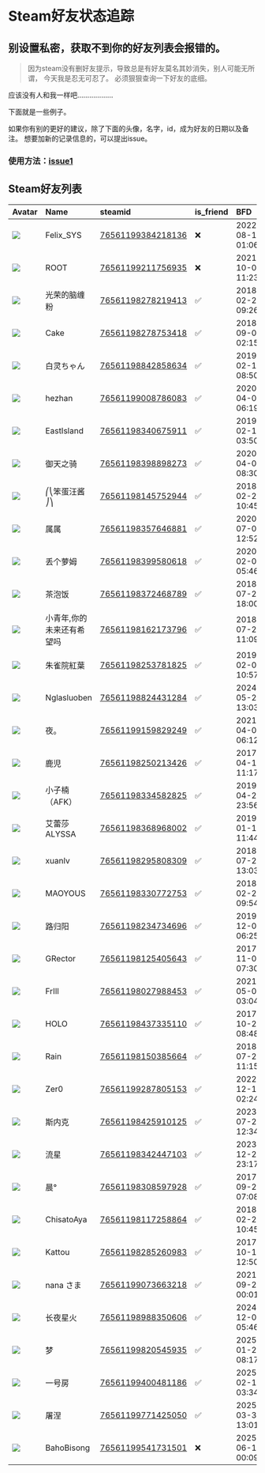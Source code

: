 # Steam好友状态追踪
## 别设置私密，获取不到你的好友列表会报错的。

> 因为steam没有删好友提示，导致总是有好友莫名其妙消失，别人可能无所谓，
> 今天我是忍无可忍了。 必须狠狠查询一下好友的底细。

应该没有人和我一样吧………………

下面就是一些例子。

如果你有别的更好的建议，除了下面的头像，名字，id，成为好友的日期以及备注。 想要加新的记录信息的，可以提出issue。

### 使用方法：[issue1](https://github.com/systemannounce/SteamFriends/issues/1)

## Steam好友列表

| Avatar                                                                            | Name          | steamid                                                                     | is_friend   | BFD                 | Remark   |
|:----------------------------------------------------------------------------------|:--------------|:----------------------------------------------------------------------------|:------------|:--------------------|:---------|
| ![](https://avatars.steamstatic.com/d41abd4be0b3769e1919802da758591a11639b13.jpg) | Felix_SYS     | [76561199384218136](https://steamcommunity.com/profiles/76561199384218136/) | ❌           | 2022-08-14 01:06:38 |          |
| ![](https://avatars.steamstatic.com/ef15d4fa577672454e11c4dc5fbfa9fc71722ede.jpg) | ROOT          | [76561199211756935](https://steamcommunity.com/profiles/76561199211756935/) | ❌           | 2021-10-02 11:23:03 |          |
| ![](https://avatars.steamstatic.com/4213a0f1b61e722d7eb1391b14b36e86703d376c.jpg) | 光荣的脑缠粉        | [76561198278219413](https://steamcommunity.com/profiles/76561198278219413/) | ✅           | 2018-02-20 09:26:50 |          |
| ![](https://avatars.steamstatic.com/0ae81ca7c6209a3391ea86d2da7ff019658732e0.jpg) | Cake          | [76561198278753418](https://steamcommunity.com/profiles/76561198278753418/) | ✅           | 2018-09-04 02:15:14 |          |
| ![](https://avatars.steamstatic.com/9248ec1adc9b0a6ce79079971d59a29962404e2e.jpg) | 白灵ちゃん         | [76561198842858634](https://steamcommunity.com/profiles/76561198842858634/) | ✅           | 2019-02-17 08:50:22 |          |
| ![](https://avatars.steamstatic.com/fef49e7fa7e1997310d705b2a6158ff8dc1cdfeb.jpg) | hezhan        | [76561199008786083](https://steamcommunity.com/profiles/76561199008786083/) | ✅           | 2020-04-02 06:19:35 |          |
| ![](https://avatars.steamstatic.com/38439e54dbd0d0c272d927ffe5bc93d79796607f.jpg) | EastIsland    | [76561198340675911](https://steamcommunity.com/profiles/76561198340675911/) | ✅           | 2019-02-17 03:50:12 |          |
| ![](https://avatars.steamstatic.com/148ff422f2245ab66abfeabf3f7506861d6b703b.jpg) | 御天之骑          | [76561198398898273](https://steamcommunity.com/profiles/76561198398898273/) | ✅           | 2020-04-02 08:30:51 |          |
| ![](https://avatars.steamstatic.com/359e31decae14b12cf34c4012adeac5de7f40c06.jpg) | ⎛⎝笨蛋汪酱⎠⎞      | [76561198145752944](https://steamcommunity.com/profiles/76561198145752944/) | ✅           | 2018-02-20 10:45:58 |          |
| ![](https://avatars.steamstatic.com/c6216793b9387593697878d2cfabec0f1e4e5bcd.jpg) | 属属            | [76561198357646881](https://steamcommunity.com/profiles/76561198357646881/) | ✅           | 2020-07-01 12:52:40 |          |
| ![](https://avatars.steamstatic.com/6b32a14576476874d57bd85dfc998d1cbcdc7976.jpg) | 丢个萝姆          | [76561198399580618](https://steamcommunity.com/profiles/76561198399580618/) | ✅           | 2020-02-09 05:46:48 |          |
| ![](https://avatars.steamstatic.com/9b2078210b0cb41c088304c6689ba2f6b2a668d3.jpg) | 茶泡饭           | [76561198372468789](https://steamcommunity.com/profiles/76561198372468789/) | ✅           | 2018-07-24 18:00:12 |          |
| ![](https://avatars.steamstatic.com/816756a4afeb44e8a53ae6602b762fe24d2c4744.jpg) | 小青年,你的未来还有希望吗 | [76561198162173796](https://steamcommunity.com/profiles/76561198162173796/) | ✅           | 2018-07-24 11:09:27 |          |
| ![](https://avatars.steamstatic.com/57605c83b1b8229499e3a4bf90f79b2b41fa4afc.jpg) | 朱雀院紅葉         | [76561198253781825](https://steamcommunity.com/profiles/76561198253781825/) | ✅           | 2019-02-06 10:57:01 |          |
| ![](https://avatars.steamstatic.com/7f9ca6f49e6c5c332328ed404b8e6ad821753b2b.jpg) | Nglasluoben   | [76561198824431284](https://steamcommunity.com/profiles/76561198824431284/) | ✅           | 2024-05-22 13:03:31 |          |
| ![](https://avatars.steamstatic.com/889dd0bd72966bef6ddffc4c5ec36d14975e93d1.jpg) | 夜。            | [76561199159829249](https://steamcommunity.com/profiles/76561199159829249/) | ✅           | 2021-04-09 06:12:16 |          |
| ![](https://avatars.steamstatic.com/b7354413d3445111cca0d2bd56899955aefc0245.jpg) | 鹿児            | [76561198250213426](https://steamcommunity.com/profiles/76561198250213426/) | ✅           | 2017-04-18 11:17:09 |          |
| ![](https://avatars.steamstatic.com/c19d0f5838f046403d8485e6cee76927bdecde59.jpg) | 小子楠（AFK）      | [76561198334582825](https://steamcommunity.com/profiles/76561198334582825/) | ✅           | 2019-04-20 23:56:36 |          |
| ![](https://avatars.steamstatic.com/b298753579384627bf1bf6d99566ed7fc1e5deec.jpg) | 艾蕾莎ALYSSA     | [76561198368968002](https://steamcommunity.com/profiles/76561198368968002/) | ✅           | 2019-01-13 11:44:54 |          |
| ![](https://avatars.steamstatic.com/3e478fdf9fc0012637dfa4e7c18576d03df15696.jpg) | xuanlv        | [76561198295808309](https://steamcommunity.com/profiles/76561198295808309/) | ✅           | 2018-07-24 13:03:48 |          |
| ![](https://avatars.steamstatic.com/9bb6fd5e2419c0aea934f1a619b7408aa6980f98.jpg) | MAOYOUS       | [76561198330772753](https://steamcommunity.com/profiles/76561198330772753/) | ✅           | 2018-02-20 09:54:13 |          |
| ![](https://avatars.steamstatic.com/87716d7ab941b008ebc47aec0f0f3d57ce3f4850.jpg) | 路归阳           | [76561198234734696](https://steamcommunity.com/profiles/76561198234734696/) | ✅           | 2019-12-08 06:25:40 |          |
| ![](https://avatars.steamstatic.com/de7aed4299406a52b01b0fc087ec5eb1d380b7e7.jpg) | GRector       | [76561198125405643](https://steamcommunity.com/profiles/76561198125405643/) | ✅           | 2017-11-06 07:30:39 |          |
| ![](https://avatars.steamstatic.com/f1ef0c1c2d699146b20d8ef2115bedcb1a713156.jpg) | FrIll         | [76561198027988453](https://steamcommunity.com/profiles/76561198027988453/) | ✅           | 2021-05-07 03:04:06 |          |
| ![](https://avatars.steamstatic.com/f48d0711ce228462c670087a4500e8ce791713d8.jpg) | HOLO          | [76561198437335110](https://steamcommunity.com/profiles/76561198437335110/) | ✅           | 2017-10-21 08:48:27 |          |
| ![](https://avatars.steamstatic.com/46aff1841fe3d4fd872c6ab8573d5c04c211b854.jpg) | Rain          | [76561198150385664](https://steamcommunity.com/profiles/76561198150385664/) | ✅           | 2018-07-24 11:15:23 |          |
| ![](https://avatars.steamstatic.com/2f1d05c2811f47a3fc6488699b2d0613cc2d192f.jpg) | Zer0          | [76561199287805153](https://steamcommunity.com/profiles/76561199287805153/) | ✅           | 2022-12-16 02:24:56 |          |
| ![](https://avatars.steamstatic.com/a8588924574d7fec2269dc9452b2009ddedf052e.jpg) | 斯内克           | [76561198425910125](https://steamcommunity.com/profiles/76561198425910125/) | ✅           | 2023-07-24 12:34:34 |          |
| ![](https://avatars.steamstatic.com/ac1b392c817a79ebdaf94572fb5abec1e4275ea0.jpg) | 流星            | [76561198342447103](https://steamcommunity.com/profiles/76561198342447103/) | ✅           | 2023-12-25 23:17:54 |          |
| ![](https://avatars.steamstatic.com/39548b2a6d88191f3ddd2e7482779e5c2dce3082.jpg) | 晨°            | [76561198308597928](https://steamcommunity.com/profiles/76561198308597928/) | ✅           | 2017-09-27 07:08:11 |          |
| ![](https://avatars.steamstatic.com/9c5e128fa63cb895d325b32b6da7b56930600ed1.jpg) | ChisatoAya    | [76561198117258864](https://steamcommunity.com/profiles/76561198117258864/) | ✅           | 2018-02-20 10:45:57 |          |
| ![](https://avatars.steamstatic.com/d0a7c0b7bced765cbbb95d9d6825d356015e631c.jpg) | Kattou        | [76561198285260983](https://steamcommunity.com/profiles/76561198285260983/) | ✅           | 2017-10-19 12:50:23 |          |
| ![](https://avatars.steamstatic.com/c630bf57f98ab88ea6c2374dfd0b97f198adaf60.jpg) | nana さま       | [76561199073663218](https://steamcommunity.com/profiles/76561199073663218/) | ✅           | 2021-09-22 00:01:58 |          |
| ![](https://avatars.steamstatic.com/6f7b7ec48409ffef2aa7a5aff0c149e39270a70e.jpg) | 长夜星火          | [76561198988350606](https://steamcommunity.com/profiles/76561198988350606/) | ✅           | 2024-12-01 05:46:39 |          |
| ![](https://avatars.steamstatic.com/fef49e7fa7e1997310d705b2a6158ff8dc1cdfeb.jpg) | 梦             | [76561199820545935](https://steamcommunity.com/profiles/76561199820545935/) | ✅           | 2025-01-26 08:17:38 |          |
| ![](https://avatars.steamstatic.com/738345e90541ec9e092fdad6321ae639eed49e4b.jpg) | 一号房           | [76561199400481186](https://steamcommunity.com/profiles/76561199400481186/) | ✅           | 2025-02-15 03:34:53 |          |
| ![](https://avatars.steamstatic.com/52d9d1fbc89b97c7601ec67cc2ed3e697f5623dd.jpg) | 屠涅            | [76561199771425050](https://steamcommunity.com/profiles/76561199771425050/) | ✅           | 2025-03-30 13:01:20 |          |
| ![](https://avatars.steamstatic.com/e1f4e08a72ab4064f57d249c4a843e58bee2425a.jpg) | BahoBisong    | [76561199541731501](https://steamcommunity.com/profiles/76561199541731501/) | ❌           | 2025-06-13 00:09:29 |          |